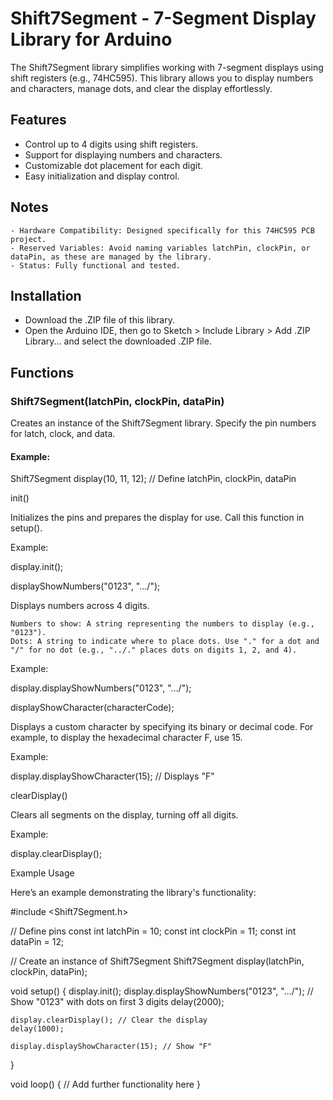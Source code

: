 # Shift7Segment - 7-Segment Display Library for Arduino

The Shift7Segment library simplifies working with 7-segment displays using shift registers (e.g., 74HC595). This library allows you to display numbers and characters, manage dots, and clear the display effortlessly.
## Features

   - Control up to 4 digits using shift registers.
   - Support for displaying numbers and characters.
   - Customizable dot placement for each digit.
   - Easy initialization and display control.

## Notes

    - Hardware Compatibility: Designed specifically for this 74HC595 PCB project.
    - Reserved Variables: Avoid naming variables latchPin, clockPin, or dataPin, as these are managed by the library.
    - Status: Fully functional and tested.

## Installation

   - Download the .ZIP file of this library.
   - Open the Arduino IDE, then go to Sketch > Include Library > Add .ZIP Library... and select the downloaded .ZIP file.

## Functions
### Shift7Segment(latchPin, clockPin, dataPin)

Creates an instance of the Shift7Segment library. Specify the pin numbers for latch, clock, and data.

#### Example:

Shift7Segment display(10, 11, 12); // Define latchPin, clockPin, dataPin

init()

Initializes the pins and prepares the display for use. Call this function in setup().

Example:

display.init();

displayShowNumbers("0123", ".../");

Displays numbers across 4 digits.

    Numbers to show: A string representing the numbers to display (e.g., "0123").
    Dots: A string to indicate where to place dots. Use "." for a dot and "/" for no dot (e.g., "../." places dots on digits 1, 2, and 4).

Example:

display.displayShowNumbers("0123", ".../");

displayShowCharacter(characterCode);

Displays a custom character by specifying its binary or decimal code. For example, to display the hexadecimal character F, use 15.

Example:

display.displayShowCharacter(15); // Displays "F"

clearDisplay()

Clears all segments on the display, turning off all digits.

Example:

display.clearDisplay();

Example Usage

Here’s an example demonstrating the library's functionality:

#include <Shift7Segment.h>

// Define pins
const int latchPin = 10;
const int clockPin = 11;
const int dataPin = 12;

// Create an instance of Shift7Segment
Shift7Segment display(latchPin, clockPin, dataPin);

void setup() {
    display.init();
    display.displayShowNumbers("0123", ".../"); // Show "0123" with dots on first 3 digits
    delay(2000);

    display.clearDisplay(); // Clear the display
    delay(1000);

    display.displayShowCharacter(15); // Show "F"
}

void loop() {
    // Add further functionality here
}
